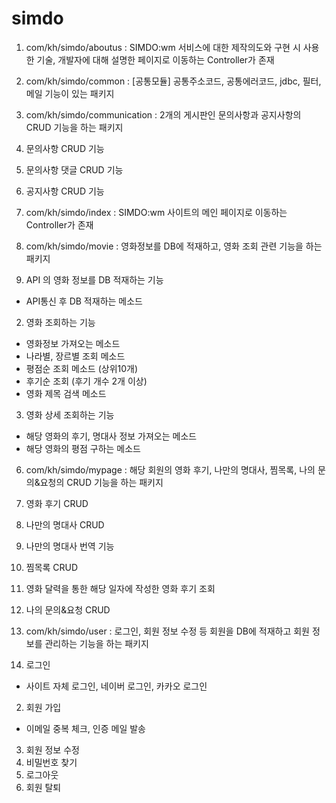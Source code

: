 # simdo

1. com/kh/simdo/aboutus : SIMDO:wm 서비스에 대한 제작의도와 구현 시 사용한 기술, 개발자에 대해 설명한 페이지로 이동하는 Controller가 존재

2. com/kh/simdo/common : [공통모듈] 공통주소코드, 공통에러코드, jdbc, 필터, 메일 기능이 있는 패키지

3. com/kh/simdo/communication : 2개의 게시판인 문의사항과 공지사항의 CRUD  기능을 하는 패키지
 1. 문의사항 CRUD 기능
 2. 문의사항 댓글 CRUD 기능
 3. 공지사항 CRUD  기능

4. com/kh/simdo/index : SIMDO:wm 사이트의 메인 페이지로 이동하는 Controller가 존재

5. com/kh/simdo/movie : 영화정보를 DB에 적재하고, 영화 조회 관련 기능을 하는 패키지
 1. API 의 영화 정보를 DB 적재하는 기능
 - API통신 후 DB 적재하는 메소드

 2. 영화 조회하는 기능
 - 영화정보 가져오는 메소드
 - 나라별, 장르별 조회 메소드
 - 평점순 조회 메소드 (상위10개)
 - 후기순 조회 (후기 개수 2개 이상)
 - 영화 제목 검색 메소드

 3. 영화 상세 조회하는 기능
 - 해당 영화의 후기, 명대사 정보 가져오는 메소드
 - 해당 영화의 평점 구하는 메소드

6. com/kh/simdo/mypage : 해당 회원의 영화 후기, 나만의 명대사, 찜목록, 나의 문의&요청의 CRUD 기능을 하는 패키지
1. 영화 후기 CRUD
2. 나만의 명대사 CRUD
3. 나만의 명대사 번역 기능
4. 찜목록 CRUD
5. 영화 달력을 통한 해당 일자에 작성한 영화 후기 조회
6. 나의 문의&요청 CRUD

7. com/kh/simdo/user : 로그인, 회원 정보 수정 등 회원을 DB에 적재하고 회원 정보를 관리하는 기능을 하는 패키지
1. 로그인
- 사이트 자체 로그인, 네이버 로그인, 카카오 로그인
2. 회원 가입
- 이메일 중복 체크, 인증 메일 발송
3. 회원 정보 수정
4. 비밀번호 찾기
5. 로그아웃
6. 회원 탈퇴
